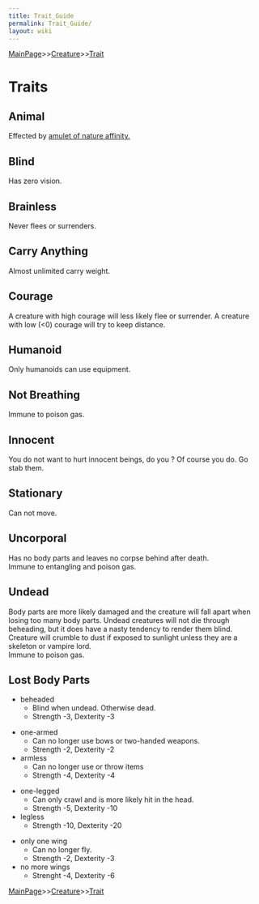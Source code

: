```yaml
---
title: Trait_Guide
permalink: Trait_Guide/
layout: wiki
---
```


[MainPage](/keeperrl_wiki/ "wikilink")>>[Creature](/keeperrl_wiki/Creature_Guide "wikilink")>>[Trait](/keeperrl_wiki/Trait_Guide "wikilink")

Traits
======

Animal
------

Effected by [amulet of nature
affinity.](/keeperrl_wiki/Amulet_Of_Nature_Affinity "wikilink")

Blind
-----

Has zero vision.

Brainless
---------

Never flees or surrenders.

Carry Anything
--------------

Almost unlimited carry weight.

Courage
-------

A creature with high courage will less likely flee or surrender. A
creature with low (&lt;0) courage will try to keep distance.

Humanoid
--------

Only humanoids can use equipment.

Not Breathing
-------------

Immune to poison gas.

Innocent
--------

You do not want to hurt innocent beings, do you ? Of course you do. Go
stab them.

Stationary
----------

Can not move.

Uncorporal
----------

Has no body parts and leaves no corpse behind after death.  
Immune to entangling and poison gas.

Undead
------

Body parts are more likely damaged and the creature will fall apart when
losing too many body parts. Undead creatures will not die through
beheading, but it does have a nasty tendency to render them blind.  
Creature will crumble to dust if exposed to sunlight unless they are a
skeleton or vampire lord.  
Immune to poison gas.

Lost Body Parts
---------------

-   beheaded
    -   Blind when undead. Otherwise dead.
    -   Strength -3, Dexterity -3

<!-- -->

-   one-armed
    -   Can no longer use bows or two-handed weapons.
    -   Strength -2, Dexterity -2
-   armless
    -   Can no longer use or throw items
    -   Strength -4, Dexterity -4

<!-- -->

-   one-legged
    -   Can only crawl and is more likely hit in the head.
    -   Strength -5, Dexterity -10
-   legless
    -   Strength -10, Dexterity -20

<!-- -->

-   only one wing
    -   Can no longer fly.
    -   Strength -2, Dexterity -3
-   no more wings
    -   Strenght -4, Dexterity -6

[MainPage](/keeperrl_wiki/ "wikilink")>>[Creature](/keeperrl_wiki/Creature_Guide "wikilink")>>[Trait](/keeperrl_wiki/Trait_Guide "wikilink")

